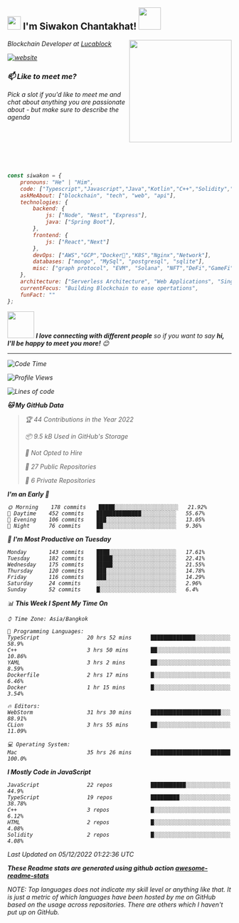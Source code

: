 <h2><img src="https://emojis.slackmojis.com/emojis/images/1531849430/4246/blob-sunglasses.gif?1531849430" width="30"/> I'm Siwakon Chantakhat! <img src="https://media.giphy.com/media/12oufCB0MyZ1Go/giphy.gif" width="50"></h2>
<img align='right' src="https://media.giphy.com/media/M9gbBd9nbDrOTu1Mqx/giphy.gif" width="230">
<p><em>Blockchain Developer at <a href="https://www.lucablock.io/">Lucablock

[![website](https://img.shields.io/badge/Website-46a2f1.svg?&style=flat-square&logo=Google-Chrome&logoColor=white&link=https://anmolsingh.me/)](https://siwakon.dev)


### 📫 Like to meet me?

Pick a slot if you'd like to meet me and chat about anything you are passionate about - but make sure to describe the agenda
<br />
<br />
<br />
<br />
<br />
<br />
<br />
```javascript
const siwakon = {
    pronouns: "He" | "Him",
    code: ["Typescript","Javascript","Java","Kotlin","C++","Solidity","Python","SQL"],
    askMeAbout: ["blockchain", "tech", "web", "api"],
    technologies: {
        backend: {
            js: ["Node", "Nest", "Express"],
            java: ["Spring Boot"],
        },
        frontend: {
            js: ["React","Next"]
        },
        devOps: ["AWS","GCP","Docker🐳","K8S","Nginx","Network"],
        databases: ["mongo", "MySql", "postgresql", "sqlite"],
        misc: ["graph protocol", "EVM", "Solana", "NFT","DeFi","GameFi"]
    },
    architecture: ["Serverless Architecture", "Web Applications", "Single Page Applications", "Backend Development"],
    currentFocus: "Building Blockchain to ease opertations",
    funFact: ""
};
```

<img src="https://media.giphy.com/media/LnQjpWaON8nhr21vNW/giphy.gif" width="60"> <em><b>I love connecting with different people</b> so if you want to say <b>hi, I'll be happy to meet you more!</b> 😊</em>

---
<!--START_SECTION:waka-->
![Code Time](http://img.shields.io/badge/Code%20Time-756%20hrs%209%20mins-blue)

![Profile Views](http://img.shields.io/badge/Profile%20Views-0-blue)

![Lines of code](https://img.shields.io/badge/From%20Hello%20World%20I%27ve%20Written--4%20Million%20lines%20of%20code-blue)

**🐱 My GitHub Data** 

> 🏆 44 Contributions in the Year 2022
 > 
> 📦 9.5 kB Used in GitHub's Storage 
 > 
> 🚫 Not Opted to Hire
 > 
> 📜 27 Public Repositories 
 > 
> 🔑 6 Private Repositories  
 > 
**I'm an Early 🐤** 

```text
🌞 Morning    178 commits    █████░░░░░░░░░░░░░░░░░░░░   21.92% 
🌆 Daytime    452 commits    ██████████████░░░░░░░░░░░   55.67% 
🌃 Evening    106 commits    ███░░░░░░░░░░░░░░░░░░░░░░   13.05% 
🌙 Night      76 commits     ██░░░░░░░░░░░░░░░░░░░░░░░   9.36%

```
📅 **I'm Most Productive on Tuesday** 

```text
Monday       143 commits    ████░░░░░░░░░░░░░░░░░░░░░   17.61% 
Tuesday      182 commits    █████░░░░░░░░░░░░░░░░░░░░   22.41% 
Wednesday    175 commits    █████░░░░░░░░░░░░░░░░░░░░   21.55% 
Thursday     120 commits    ███░░░░░░░░░░░░░░░░░░░░░░   14.78% 
Friday       116 commits    ███░░░░░░░░░░░░░░░░░░░░░░   14.29% 
Saturday     24 commits     ░░░░░░░░░░░░░░░░░░░░░░░░░   2.96% 
Sunday       52 commits     █░░░░░░░░░░░░░░░░░░░░░░░░   6.4%

```


📊 **This Week I Spent My Time On** 

```text
⌚︎ Time Zone: Asia/Bangkok

💬 Programming Languages: 
TypeScript               20 hrs 52 mins      ██████████████░░░░░░░░░░░   58.9% 
C++                      3 hrs 50 mins       ██░░░░░░░░░░░░░░░░░░░░░░░   10.86% 
YAML                     3 hrs 2 mins        ██░░░░░░░░░░░░░░░░░░░░░░░   8.59% 
Dockerfile               2 hrs 17 mins       █░░░░░░░░░░░░░░░░░░░░░░░░   6.46% 
Docker                   1 hr 15 mins        █░░░░░░░░░░░░░░░░░░░░░░░░   3.54%

🔥 Editors: 
WebStorm                 31 hrs 30 mins      ██████████████████████░░░   88.91% 
CLion                    3 hrs 55 mins       ██░░░░░░░░░░░░░░░░░░░░░░░   11.09%

💻 Operating System: 
Mac                      35 hrs 26 mins      █████████████████████████   100.0%

```

**I Mostly Code in JavaScript** 

```text
JavaScript               22 repos            ███████████░░░░░░░░░░░░░░   44.9% 
TypeScript               19 repos            █████████░░░░░░░░░░░░░░░░   38.78% 
C++                      3 repos             █░░░░░░░░░░░░░░░░░░░░░░░░   6.12% 
HTML                     2 repos             █░░░░░░░░░░░░░░░░░░░░░░░░   4.08% 
Solidity                 2 repos             █░░░░░░░░░░░░░░░░░░░░░░░░   4.08%

```



 Last Updated on 05/12/2022 01:22:36 UTC
<!--END_SECTION:waka-->

**These Readme stats are generated using github action [awesome-readme-stats](https://github.com/anmol098/waka-readme-stats)**

NOTE: Top languages does not indicate my skill level or anything like that. It is just a metric of which languages have been hosted by me on GitHub based on the usage across repositories. There are others which I haven't put up on GitHub.
<!--stackedit_data:
eyJoaXN0b3J5IjpbMTI2NjU1ODI4OCwtMTU1MDQ0NTAwOSwtMT
YyMTcyNTA5XX0=
-->
